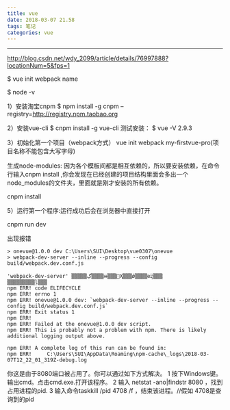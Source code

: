 ```yaml
---
title: vue
date: 2018-03-07 21.58
tags: 笔记
categories: vue
---
```


--------------------------------------------------------------------------------

<!-- more -->

http://blog.csdn.net/wdy_2099/article/details/76997888?locationNum=5&fps=1

$ vue init webpack name



$ node -v

1）安装淘宝cnpm
$ npm install -g cnpm –registry=http://registry.npm.taobao.org

2）安装vue-cli
$ cnpm install -g vue-cli
测试安装：
$ vue -V
2.9.3

3）初始化第一个项目（webpack方式）
vue init webpack my-firstvue-pro(项目名称不能包含大写字母)


生成node-modules: 因为各个模板间都是相互依赖的，所以要安装依赖，在命令行输入cnpm install ,你会发现在已经创建的项目结构里面会多出一个node_modules的文件夹，里面就是刚才安装的所有依赖。

cnpm install


5）运行第一个程序:运行成功后会在浏览器中直接打开

cnpm run dev

出现报错
```
> onevue@1.0.0 dev C:\Users\SUI\Desktop\vue0307\onevue
> webpack-dev-server --inline --progress --config build/webpack.dev.conf.js

'webpack-dev-server' ▒▒▒▒▒ڲ▒▒▒▒ⲿ▒▒▒Ҳ▒▒▒ǿ▒▒▒▒еĳ▒▒▒
▒▒▒▒▒▒▒▒▒ļ▒▒▒
npm ERR! code ELIFECYCLE
npm ERR! errno 1
npm ERR! onevue@1.0.0 dev: `webpack-dev-server --inline --progress --config build/webpack.dev.conf.js`
npm ERR! Exit status 1
npm ERR!
npm ERR! Failed at the onevue@1.0.0 dev script.
npm ERR! This is probably not a problem with npm. There is likely additional logging output above.

npm ERR! A complete log of this run can be found in:
npm ERR!     C:\Users\SUI\AppData\Roaming\npm-cache\_logs\2018-03-07T12_22_01_319Z-debug.log
```

你这是由于8080端口被占用了。你可以通过如下方式解决。
1 按下Windows键。输出cmd。点击cmd.exe.打开该程序。
2 输入 netstat   -ano|findstr  8080 ，找到占用进程的pid.
3 输入命令taskkill  /pid  4708  /f  ，结束该进程。//假如 4708是查询到的pid
